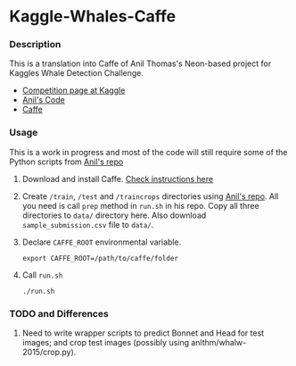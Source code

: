 # Kaggle-Whales-Caffe

### Description

This is a translation into Caffe of Anil Thomas's Neon-based project for Kaggles Whale Detection Challenge.

- [Competition page at Kaggle](https://kaggle.com/c/noaa-right-whale-recognition)
- [Anil's Code](https://github.com/anlthms/whale-2015)
- [Caffe](caffe.berkeleyvision.org)

### Usage

This is a work in progress and most of the code will still require some of the Python scripts 
from [Anil's repo](https://github.com/anlthms/whale-2015)

1. Download and install Caffe. [Check instructions here](https://github.com/BVLC/caffe/)

2. Create ```/train```, ```/test``` and ```/traincrops``` directories using 
   [Anil's repo](https://github.com/anlthms/whale-2015). All you need is call ```prep``` method in ```run.sh``` in 
   his repo. Copy all three directories to ```data/``` directory here. Also download ```sample_submission.csv``` file to ```data/```.

3. Declare ```CAFFE_ROOT``` environmental variable. 

    ```
    export CAFFE_ROOT=/path/to/caffe/folder
    ```

4. Call ```run.sh```

    ```
    ./run.sh
    ```

### TODO and Differences
1. Need to write wrapper scripts to predict Bonnet and Head for test images; and crop test images (possibly using anlthm/whalw-2015/crop.py).
